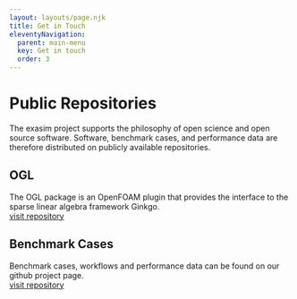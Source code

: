 ```yaml
---
layout: layouts/page.njk
title: Get in Touch
eleventyNavigation:
  parent: main-menu
  key: Get in touch
  order: 3
---
```


# Public Repositories

The exasim project supports the philosophy of open science and open source software. Software, benchmark cases, and performance data are therefore distributed on publicly available repositories.

## OGL
The OGL package is an OpenFOAM plugin that provides the interface to the sparse linear algebra framework Ginkgo.</br>
<a href="https://github.com/hpsim/OGL" class="arrow-link">visit repository</a>

## Benchmark Cases
Benchmark cases, workflows and performance data can be found on our github project page. </br>
<a href="https://github.com/exasim-project/" class="arrow-link">visit repository</a>
